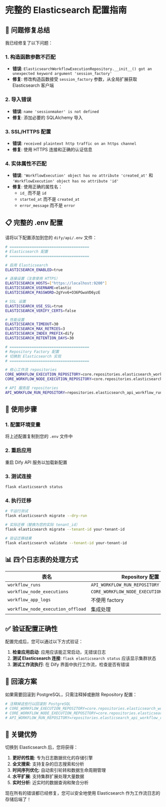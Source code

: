 # 完整的 Elasticsearch 配置指南

## 🔧 **问题修复总结**

我已经修复了以下问题：

### 1. **构造函数参数不匹配**
- **错误**: `ElasticsearchWorkflowExecutionRepository.__init__() got an unexpected keyword argument 'session_factory'`
- **修复**: 修改构造函数接受 `session_factory` 参数，从全局扩展获取 Elasticsearch 客户端

### 2. **导入错误**
- **错误**: `name 'sessionmaker' is not defined`
- **修复**: 添加必要的 SQLAlchemy 导入

### 3. **SSL/HTTPS 配置**
- **错误**: `received plaintext http traffic on an https channel`
- **修复**: 使用 HTTPS 连接和正确的认证信息

### 4. **实体属性不匹配**
- **错误**: `'WorkflowExecution' object has no attribute 'created_at'` 和 `'WorkflowExecution' object has no attribute 'id'`
- **修复**: 使用正确的属性名：
  - `id_` 而不是 `id`
  - `started_at` 而不是 `created_at`
  - `error_message` 而不是 `error`

## 📋 **完整的 .env 配置**

请将以下配置添加到您的 `dify/api/.env` 文件：

```bash
# ====================================
# Elasticsearch 配置
# ====================================

# 启用 Elasticsearch
ELASTICSEARCH_ENABLED=true

# 连接设置（注意使用 HTTPS）
ELASTICSEARCH_HOSTS=["https://localhost:9200"]
ELASTICSEARCH_USERNAME=elastic
ELASTICSEARCH_PASSWORD=2gYvv6+O36PGwaVD6yzE

# SSL 设置
ELASTICSEARCH_USE_SSL=true
ELASTICSEARCH_VERIFY_CERTS=false

# 性能设置
ELASTICSEARCH_TIMEOUT=30
ELASTICSEARCH_MAX_RETRIES=3
ELASTICSEARCH_INDEX_PREFIX=dify
ELASTICSEARCH_RETENTION_DAYS=30

# ====================================
# Repository Factory 配置
# 切换到 Elasticsearch 实现
# ====================================

# 核心工作流 repositories
CORE_WORKFLOW_EXECUTION_REPOSITORY=core.repositories.elasticsearch_workflow_execution_repository.ElasticsearchWorkflowExecutionRepository
CORE_WORKFLOW_NODE_EXECUTION_REPOSITORY=core.repositories.elasticsearch_workflow_node_execution_repository.ElasticsearchWorkflowNodeExecutionRepository

# API 服务层 repositories
API_WORKFLOW_RUN_REPOSITORY=repositories.elasticsearch_api_workflow_run_repository.ElasticsearchAPIWorkflowRunRepository
```

## 🚀 **使用步骤**

### 1. 配置环境变量
将上述配置复制到您的 `.env` 文件中

### 2. 重启应用
重启 Dify API 服务以加载新配置

### 3. 测试连接
```bash
flask elasticsearch status
```

### 4. 执行迁移
```bash
# 干运行测试
flask elasticsearch migrate --dry-run

# 实际迁移（替换为您的实际 tenant_id）
flask elasticsearch migrate --tenant-id your-tenant-id

# 验证迁移结果
flask elasticsearch validate --tenant-id your-tenant-id
```

## 📊 **四个日志表的处理方式**

| 表名 | Repository 配置 | 实现类 |
|------|----------------|--------|
| `workflow_runs` | `API_WORKFLOW_RUN_REPOSITORY` | `ElasticsearchAPIWorkflowRunRepository` |
| `workflow_node_executions` | `CORE_WORKFLOW_NODE_EXECUTION_REPOSITORY` | `ElasticsearchWorkflowNodeExecutionRepository` |
| `workflow_app_logs` | 不使用 factory | `ElasticsearchWorkflowAppLogRepository` |
| `workflow_node_execution_offload` | 集成处理 | 在 node executions 中自动处理 |

## ✅ **验证配置正确性**

配置完成后，您可以通过以下方式验证：

1. **检查应用启动**: 应用应该能正常启动，无错误日志
2. **测试 Elasticsearch 连接**: `flask elasticsearch status` 应该显示集群状态
3. **测试工作流执行**: 在 Dify 界面中执行工作流，检查是否有错误

## 🔄 **回滚方案**

如果需要回滚到 PostgreSQL，只需注释掉或删除 Repository 配置：

```bash
# 注释掉这些行以回滚到 PostgreSQL
# CORE_WORKFLOW_EXECUTION_REPOSITORY=core.repositories.elasticsearch_workflow_execution_repository.ElasticsearchWorkflowExecutionRepository
# CORE_WORKFLOW_NODE_EXECUTION_REPOSITORY=core.repositories.elasticsearch_workflow_node_execution_repository.ElasticsearchWorkflowNodeExecutionRepository
# API_WORKFLOW_RUN_REPOSITORY=repositories.elasticsearch_api_workflow_run_repository.ElasticsearchAPIWorkflowRunRepository
```

## 🎯 **关键优势**

切换到 Elasticsearch 后，您将获得：

1. **更好的性能**: 专为日志数据优化的存储引擎
2. **全文搜索**: 支持复杂的日志搜索和分析
3. **时间序列优化**: 自动索引轮转和数据生命周期管理
4. **水平扩展**: 支持集群扩展处理大量数据
5. **实时分析**: 近实时的数据查询和聚合分析

现在所有的错误都已经修复，您可以安全地使用 Elasticsearch 作为工作流日志的存储后端了！
